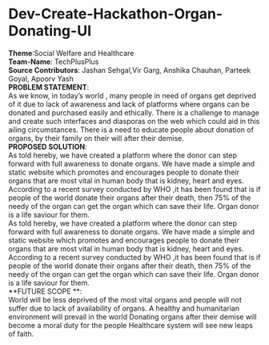 # Dev-Create-Hackathon-Organ-Donating-UI
**Theme**:Social Welfare and Healthcare <br>
**Team-Name**: TechPlusPlus<br>
**Source Contributors**: Jashan Sehgal,Vir Garg, Anshika Chauhan, Parteek Goyal, Apoorv Yash<br>
**PROBLEM STATEMENT**:<br>As we know, in today’s world , many people in need of organs get deprived of it due to lack of awareness and lack of platforms where organs can be donated and purchased easily and ethically. There is a challenge to manage and create such interfaces and diasporas on the web which could aid in this ailing circumstances. There is a need to educate people about donation of organs, by their family on their will after their demise.<br>
**PROPOSED SOLUTION**:<br> As told hereby, we have created a platform where the donor can step forward with full awareness to donate organs. We have made a simple and static website which promotes and encourages people to donate their organs that are most vital in human body that is kidney, heart and eyes.
According to a recent survey conducted by WHO ,it has been found that is if people of the world donate their organs after their death, then 75% of the needy of the organ can get the organ which can save their life. Organ donor is a life saviour for them.<br>
As told hereby, we have created a platform where the donor can step forward with full awareness to donate organs. We have made a simple and static website which promotes and encourages people to donate their organs that are most vital in human body that is kidney, heart and eyes.
According to a recent survey conducted by WHO ,it has been found that is if people of the world donate their organs after their death, then 75% of the needy of the organ can get the organ which can save their life. Organ donor is a life saviour for them.<br>
**FUTURE SCOPE **:<br>World will be less deprived of the most vital organs and people will not suffer due to lack of availability of organs.
A healthy and humanitarian environment will prevail in the world
Donating organs after their demise will become a moral duty for the people 
Healthcare system will see new leaps of faith.






 
